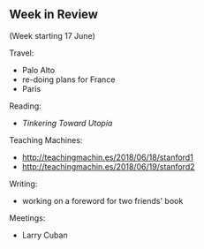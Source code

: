 ## Week in Review

(Week starting 17 June)

Travel:
* Palo Alto
* re-doing plans for France
* Paris

Reading:
* *Tinkering Toward Utopia*

Teaching Machines:
* http://teachingmachin.es/2018/06/18/stanford1
* http://teachingmachin.es/2018/06/19/stanford2

Writing:
* working on a foreword for two friends' book

Meetings:
* Larry Cuban
